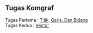 ## Tugas Komgraf ##
Tugas Pertama : [Titik, Garis, Dan Bidang](https://zesagata.github.io/komgraf-repo/tugas-pertama-komgraf/line-and-shape/)  
Tugas Kedua : [Vector](https://zesagata.github.io/komgraf-repo/tugas-kedua-komgraf/vector/)
